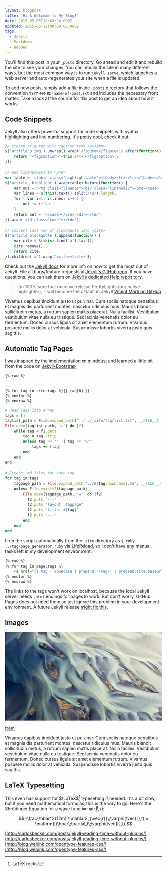 ```yaml
---
layout: blogpost
title: 'Hi & Welcome to My Blog!'
date: 2015-05-05T18:43:24.000Z
updated: 2015-05-12T00:00:00.000Z
tags:
  - Jekyll
  - Markdown
  - WebDev
---
```


You'll find this post in your `_posts` directory. Go ahead and edit it and rebuild the site to see your changes. You can rebuild the site in many different ways, but the most common way is to run `jekyll serve`, which launches a web server and auto-regenerates your site when a file is updated.

To add new posts, simply add a file in the `_posts` directory that follows the convention `YYYY-MM-DD-name-of-post.ext` and includes the necessary front matter. Take a look at the source for this post to get an idea about how it works.

## Code Snippets
Jekyll also offers powerful support for code snippets with syntax highlighting and line numbering. It's pretty cool, check it out:

```js
// create <figure> with caption from <p><img>
$('article p img').unwrap().wrap('<figure></figure>').after(function() {
    return '<figcaption>'+this.alt+'</figcaption>';
});

// add linenumbers to <pre>
var table = '<table class="highlighttable"><tbody><tr></tr></tbody></table>';
$('article .highlight').wrap(table).before(function() {
    var out = '<td class="linenos"><div class="linenodiv"><pre><code>';
    var lines = $(this).text().split(/\n/).length;
    for ( var i=1; i<lines; i++ ) {
        out += i+'\n';
    }
    return out + '</code></pre></div></td>';
}).wrap('<td class="code"></td>');

// convert last <a> of blockquote into <cite>
$('article blockquote').append(function() {
    var cite = $(this).find('a').last();
    cite.remove();
    return cite;
}).children('a').wrap('<cite></cite>');
```

Check out the [Jekyll docs][jekyll] for more info on how to get the most out of Jekyll. File all bugs/feature requests at [Jekyll's GitHub repo][jekyll-gh]. If you have questions, you can ask them on [Jekyll's dedicated Help repository][jekyll-help].

> I'm 100% sure that once we release PrettyLights (our native highlighter), it will become the default in Jekyll [Vicent Marti on GitHub](https://github.com/github/pages-gem/pull/79)

Vivamus dapibus tincidunt justo ut pulvinar. Cum sociis natoque penatibus et magnis dis parturient montes, nascetur ridiculus mus. Mauris blandit sollicitudin metus, a rutrum sapien mattis placerat. Nulla facilisi. Vestibulum vestibulum vitae nulla eu tristique. Sed lacinia venenatis dolor eu fermentum. Donec cursus ligula sit amet elementum rutrum. Vivamus posuere mollis dolor at vehicula. Suspendisse lobortis viverra justo quis sagittis.

## Automatic Tag Pages
I was inspired by the implementation on [minddust](http://www.minddust.com/post/tags-and-categories-on-github-pages/) and learned a little bit from the code on  [Jekyll-Bootstrap](https://github.com/plusjade/jekyll-bootstrap/)

```
{% raw %}
---
---
{% for tag in site.tags %}{{ tag[0] }}
{% endfor %}
{% endraw %}
```

```ruby
# Read Tags into array
tags = []
taglist_path = File.expand_path("../../_site/tag/list.txt", __FILE__)
File.open(taglist_path, 'r') do |f1|
    while tag = f1.gets
        tag = tag.strip
        unless tag == "" || tag == "\n"
            tags += [tag]
        end
    end
end

# Create .md files for each tag
for tag in tags
    tagpage_path = File.expand_path("../#{tag.downcase}.md", __FILE__)
    unless File.exists?(tagpage_path)
        File.open(tagpage_path, 'w') do |f2|
          f2.puts "---"
          f2.puts "layout: tagpage"
          f2.puts "title: #{tag}"
          f2.puts "---"
        end
    end
end
```

I run the script automatically from the `_site` directory as `$ ruby ../tag/page_generator.ruby` via [LifeReload](http://livereload.com), so I don't have any manual tasks left in my development environment.

```html
{% raw %}
{% for tag in page.tags %}
    <a href="{{ tag | downcase | prepend:'/tag/' | prepend:site.baseurl }}">{{ tag }}</a>
{% endfor %}
{% endraw %}
```

The links to the tags won't work on localhost, because the local Jekyll server needs `.html` endings for pages to work. But don't worry, GitHub Pages does not need them so just ignore this problem in your development environment. A future Jekyll release [might fix this](http://jekyllrb.com/docs/permalinks/index.html#extensionless-permalinks).

## Images
![The inspiration for the color scheme of this blog](/assets/img/color-sheme.jpg)

[from](http://palettes.co/post/75914098457/photo-by-emmanuel-coupe)

Vivamus dapibus tincidunt justo ut pulvinar. Cum sociis natoque penatibus et magnis dis parturient montes, nascetur ridiculus mus. Mauris blandit sollicitudin metus, a rutrum sapien mattis placerat. Nulla facilisi. Vestibulum vestibulum vitae nulla eu tristique. Sed lacinia venenatis dolor eu fermentum. Donec cursus ligula sit amet elementum rutrum. Vivamus posuere mollis dolor at vehicula. Suspendisse lobortis viverra justo quis sagittis.

## LaTeX Typesetting
This even has support for $\LaTeX$[^1] typesetting if needed. It's a bit slow, but if you need mathematical formulas, this is the way to go. Here's the Shrödinger Equation for a wave function $\varphi(\vec{r},t)$:

$$ -\frac{\hbar^2}{2m} \;\nabla^2_{\vec{r}}\;\varphi(\vec{r},t) = \mathrm{i}\hbar\;\partial_t\;\varphi(\vec{r},t) $$

[^1]: LaTeX rocks!

[http://carlosbecker.com/posts/jekyll-reading-time-without-plugins/](http://carlosbecker.com/posts/jekyll-reading-time-without-plugins/) [http://blog.webink.com/opentype-features-css/](http://blog.webink.com/opentype-features-css/)

[jekyll]: http://jekyllrb.com
[jekyll-gh]: https://github.com/jekyll/jekyll
[jekyll-help]: https://github.com/jekyll/jekyll-help
